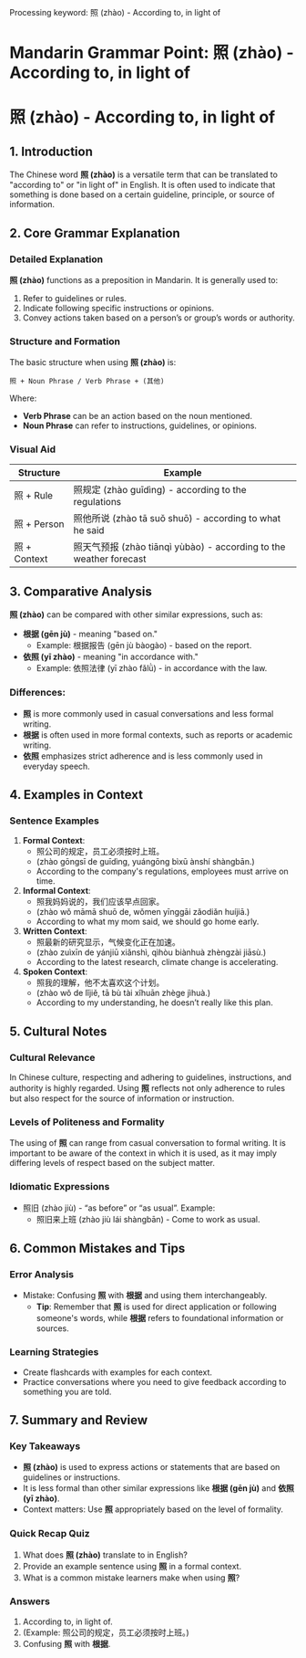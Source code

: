 Processing keyword: 照 (zhào) - According to, in light of
# Mandarin Grammar Point: 照 (zhào) - According to, in light of
# 照 (zhào) - According to, in light of
## 1. Introduction
The Chinese word **照 (zhào)** is a versatile term that can be translated to "according to" or "in light of" in English. It is often used to indicate that something is done based on a certain guideline, principle, or source of information.
## 2. Core Grammar Explanation
### Detailed Explanation
**照 (zhào)** functions as a preposition in Mandarin. It is generally used to:
1. Refer to guidelines or rules.
2. Indicate following specific instructions or opinions.
3. Convey actions taken based on a person’s or group’s words or authority.
### Structure and Formation
The basic structure when using **照 (zhào)** is:
```
照 + Noun Phrase / Verb Phrase + (其他)
```
Where:
- **Verb Phrase** can be an action based on the noun mentioned.
- **Noun Phrase** can refer to instructions, guidelines, or opinions.
### Visual Aid
| Structure | Example |
|-----------|---------|
| 照 + Rule  | 照规定 (zhào guīdìng) - according to the regulations |
| 照 + Person | 照他所说 (zhào tā suǒ shuō) - according to what he said |
| 照 + Context | 照天气预报 (zhào tiānqì yùbào) - according to the weather forecast |
## 3. Comparative Analysis
**照 (zhào)** can be compared with other similar expressions, such as:
- **根据 (gēn jù)** - meaning "based on." 
  - Example: 根据报告 (gēn jù bàogào) - based on the report.
- **依照 (yī zhào)** - meaning "in accordance with." 
  - Example: 依照法律 (yī zhào fǎlǜ) - in accordance with the law.
### Differences:
- **照** is more commonly used in casual conversations and less formal writing.
- **根据** is often used in more formal contexts, such as reports or academic writing.
- **依照** emphasizes strict adherence and is less commonly used in everyday speech.
## 4. Examples in Context
### Sentence Examples
1. **Formal Context**:
   - 照公司的规定，员工必须按时上班。
   - (zhào gōngsī de guīdìng, yuángōng bìxū ànshí shàngbān.)
   - According to the company's regulations, employees must arrive on time.
2. **Informal Context**:
   - 照我妈妈说的，我们应该早点回家。
   - (zhào wǒ māmā shuō de, wǒmen yīnggāi zǎodiǎn huíjiā.)
   - According to what my mom said, we should go home early.
3. **Written Context**:
   - 照最新的研究显示，气候变化正在加速。
   - (zhào zuìxīn de yánjiū xiǎnshì, qìhòu biànhuà zhèngzài jiāsù.)
   - According to the latest research, climate change is accelerating.
4. **Spoken Context**:
   - 照我的理解，他不太喜欢这个计划。
   - (zhào wǒ de lǐjiě, tā bù tài xǐhuān zhège jìhuà.)
   - According to my understanding, he doesn’t really like this plan.
## 5. Cultural Notes
### Cultural Relevance
In Chinese culture, respecting and adhering to guidelines, instructions, and authority is highly regarded. Using **照** reflects not only adherence to rules but also respect for the source of information or instruction.
### Levels of Politeness and Formality
The using of **照** can range from casual conversation to formal writing. It is important to be aware of the context in which it is used, as it may imply differing levels of respect based on the subject matter.
### Idiomatic Expressions
- 照旧 (zhào jiù) - “as before” or “as usual”. Example:
  - 照旧来上班 (zhào jiù lái shàngbān) - Come to work as usual.
## 6. Common Mistakes and Tips
### Error Analysis
- Mistake: Confusing **照** with **根据** and using them interchangeably.
  - **Tip**: Remember that **照** is used for direct application or following someone's words, while **根据** refers to foundational information or sources.
### Learning Strategies
- Create flashcards with examples for each context.
- Practice conversations where you need to give feedback according to something you are told.
## 7. Summary and Review
### Key Takeaways
- **照 (zhào)** is used to express actions or statements that are based on guidelines or instructions.
- It is less formal than other similar expressions like **根据 (gēn jù)** and **依照 (yī zhào)**.
- Context matters: Use **照** appropriately based on the level of formality.
### Quick Recap Quiz
1. What does **照 (zhào)** translate to in English?
2. Provide an example sentence using **照** in a formal context.
3. What is a common mistake learners make when using **照**? 
### Answers
1. According to, in light of.
2. (Example: 照公司的规定，员工必须按时上班。)
3. Confusing **照** with **根据**.
